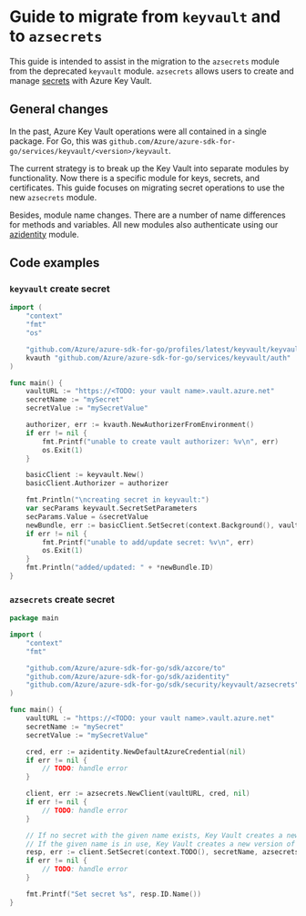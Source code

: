 # Guide to migrate from `keyvault` and to `azsecrets`

This guide is intended to assist in the migration to the `azsecrets` module from the deprecated `keyvault` module. `azsecrets` allows users to create and manage [secrets] with Azure Key Vault.

## General changes

In the past, Azure Key Vault operations were all contained in a single package. For Go, this was `github.com/Azure/azure-sdk-for-go/services/keyvault/<version>/keyvault`. 

The current strategy is to break up the Key Vault into separate modules by functionality. Now there is a specific module for keys, secrets, and certificates. This guide focuses on migrating secret operations to use the new `azsecrets` module.

Besides, module name changes. There are a number of name differences for methods and variables. All new modules also authenticate using our [azidentity] module.

## Code examples

### `keyvault` create secret

```go
import (
	"context"
	"fmt"
	"os"

	"github.com/Azure/azure-sdk-for-go/profiles/latest/keyvault/keyvault"
	kvauth "github.com/Azure/azure-sdk-for-go/services/keyvault/auth"
)

func main() {
    vaultURL := "https://<TODO: your vault name>.vault.azure.net"
    secretName := "mySecret"
	secretValue := "mySecretValue"

    authorizer, err := kvauth.NewAuthorizerFromEnvironment()
	if err != nil {
		fmt.Printf("unable to create vault authorizer: %v\n", err)
		os.Exit(1)
	}

	basicClient := keyvault.New()
	basicClient.Authorizer = authorizer

	fmt.Println("\ncreating secret in keyvault:")
	var secParams keyvault.SecretSetParameters
	secParams.Value = &secretValue
	newBundle, err := basicClient.SetSecret(context.Background(), vaultURL, secretName, secParams)
	if err != nil {
		fmt.Printf("unable to add/update secret: %v\n", err)
		os.Exit(1)
	}
	fmt.Println("added/updated: " + *newBundle.ID)
}
```

### `azsecrets` create secret

```go
package main

import (
    "context"
	"fmt"

	"github.com/Azure/azure-sdk-for-go/sdk/azcore/to"
	"github.com/Azure/azure-sdk-for-go/sdk/azidentity"
	"github.com/Azure/azure-sdk-for-go/sdk/security/keyvault/azsecrets"
)

func main() {
	vaultURL := "https://<TODO: your vault name>.vault.azure.net"
    secretName := "mySecret"
	secretValue := "mySecretValue"

	cred, err := azidentity.NewDefaultAzureCredential(nil)
	if err != nil {
		// TODO: handle error
	}

	client, err := azsecrets.NewClient(vaultURL, cred, nil)
	if err != nil {
		// TODO: handle error
	}

	// If no secret with the given name exists, Key Vault creates a new secret with that name and the given value.
	// If the given name is in use, Key Vault creates a new version of that secret, with the given value.
	resp, err := client.SetSecret(context.TODO(), secretName, azsecrets.SetSecretParameters{Value: &secretValue}, nil)
	if err != nil {
		// TODO: handle error
	}

	fmt.Printf("Set secret %s", resp.ID.Name())
}
```





[azidentity]: https://pkg.go.dev/github.com/Azure/azure-sdk-for-go/sdk/azidentity
[secrets]: https://learn.microsoft.com/azure/key-vault/secrets/about-secrets